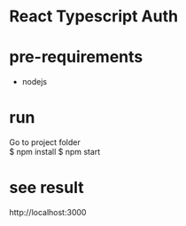 # React Typescript Auth

# pre-requirements
 - nodejs

# run
Go to project folder <br>
    $ npm install
    $ npm start

# see result
http://localhost:3000

